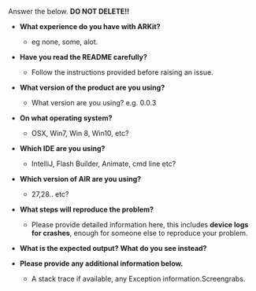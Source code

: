Answer the below. **DO NOT DELETE!!**

- **What experience do you have with ARKit?**
    - eg none, some, alot.

- **Have you read the README carefully?**
    - Follow the instructions provided before raising an issue.
    
- **What version of the product are you using?**
    - What version are you using?
e.g. 0.0.3

- **On what operating system?**
    - OSX, Win7, Win 8, Win10, etc?

- **Which IDE are you using?**
    - IntelliJ, Flash Builder, Animate, cmd line etc?

- **Which version of AIR are you using?**
    - 27,28.. etc?

- **What steps will reproduce the problem?**
    - Please provide detailed information here, this includes **device logs for crashes**, enough for someone else to reproduce your problem.

- **What is the expected output? What do you see instead?**

- **Please provide any additional information below.**
    - A stack trace if available, any Exception information.Screengrabs.
